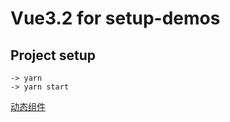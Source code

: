 # Vue3.2 for setup-demos

## Project setup

```
-> yarn
-> yarn start
```

[动态组件](http://github.com/tinyflake/vue3.2-example/blob/master/src/views/Dynamic-components/index.vue)
